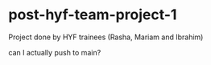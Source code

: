 # post-hyf-team-project-1
Project done by HYF trainees (Rasha, Mariam and Ibrahim)

can I actually push to main?